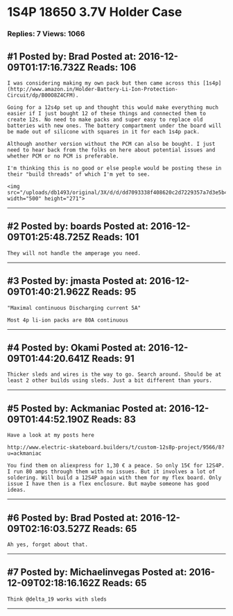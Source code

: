 # 1S4P 18650 3.7V Holder Case

### Replies: 7 Views: 1066

## \#1 Posted by: Brad Posted at: 2016-12-09T01:17:16.732Z Reads: 106

```
I was considering making my own pack but then came across this [1s4p](http://www.amazon.in/Holder-Battery-Li-Ion-Protection-Circuit/dp/B00O8Z4CFM).

Going for a 12s4p set up and thought this would make everything much easier if I just bought 12 of these things and connected them to create 12s. No need to make packs and super easy to replace old batteries with new ones. The battery compartment under the board will be made out of silicone with squares in it for each 1s4p pack.

Although another version without the PCM can also be bought. I just need to hear back from the folks on here about potential issues and whether PCM or no PCM is preferable. 

I'm thinking this is no good or else people would be posting these in their "build threads" of which I'm yet to see.

<img src="/uploads/db1493/original/3X/d/d/dd7093338f408620c2d7229357a7d3e5b46401d3.JPG" width="500" height="271">
```

---
## \#2 Posted by: boards Posted at: 2016-12-09T01:25:48.725Z Reads: 101

```
They will not handle the amperage you need.
```

---
## \#3 Posted by: jmasta Posted at: 2016-12-09T01:40:21.962Z Reads: 95

```
"Maximal continuous Discharging current 5A"

Most 4p li-ion packs are 80A continuous
```

---
## \#4 Posted by: Okami Posted at: 2016-12-09T01:44:20.641Z Reads: 91

```
Thicker sleds and wires is the way to go. Search around. Should be at least 2 other builds using sleds. Just a bit different than yours.
```

---
## \#5 Posted by: Ackmaniac Posted at: 2016-12-09T01:44:52.190Z Reads: 83

```
Have a look at my posts here

http://www.electric-skateboard.builders/t/custom-12s8p-project/9566/8?u=ackmaniac

You find them on aliexpress for 1,30 € a peace. So only 15€ for 12S4P. I run 80 amps through them with no issues. But it involves a lot of soldering. Will build a 12S4P again with them for my flex board. Only issue I have then is a flex enclosure. But maybe someone has good ideas.
```

---
## \#6 Posted by: Brad Posted at: 2016-12-09T02:16:03.527Z Reads: 65

```
Ah yes, forgot about that.
```

---
## \#7 Posted by: Michaelinvegas Posted at: 2016-12-09T02:18:16.162Z Reads: 65

```
Think @delta_19 works with sleds
```

---

